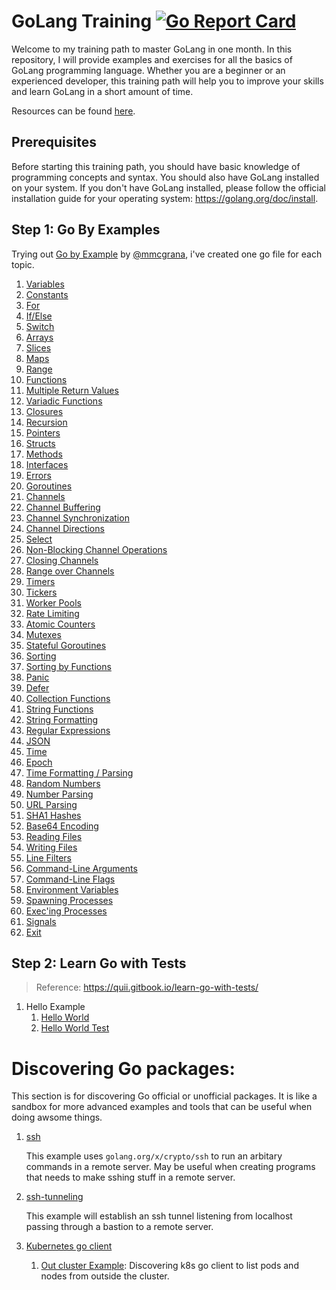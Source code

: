 # GoLang Training [![Go Report Card](https://goreportcard.com/badge/github.com/smileisak/go-training)](https://goreportcard.com/report/github.com/smileisak/go-training)

Welcome to my training path to master GoLang in one month. In this repository, I will provide examples and exercises for all the basics of GoLang programming language. Whether you are a beginner or an experienced developer, this training path will help you to improve your skills and learn GoLang in a short amount of time.

Resources can be found [here](http://harrymoreno.com/2016/06/30/How-to-learn-Golang-in-1-month.html).

## Prerequisites

Before starting this training path, you should have basic knowledge of programming concepts and syntax. You should also have GoLang installed on your system. If you don't have GoLang installed, please follow the official installation guide for your operating system: https://golang.org/doc/install.


## Step 1: Go By Examples
Trying out [Go by Example](https://gobyexample.com/) by [@mmcgrana](https://twitter.com/mmcgrana), i've created one go file for each topic.

1. [Variables](./variables.go)
1. [Constants](./constants.go)
1. [For](./for.go)
1. [If/Else](./ifelse.go)
1. [Switch](./switch.go)
1. [Arrays](./arrays.go)
1. [Slices](./slices.go)
1. [Maps](./maps.go)
1. [Range](./range.go)
1. [Functions](./functions.go)
1. [Multiple Return Values](./functions.go)
1. [Variadic Functions](./functions.go)
1. [Closures](./closures.go)
1. [Recursion](./recursive.go)
1. [Pointers](./pointers.go)
1. [Structs](./structs.go)
1. [Methods](./methods.go)
1. [Interfaces](./interfaces.go)
1. [Errors](./errors.go)
1. [Goroutines](./go-routines.go)
1. [Channels](./channels.go)
1. [Channel Buffering](./channel-buffering.go)
1. [Channel Synchronization](./channel-sync.go)
1. [Channel Directions](./channel-directions.go)
1. [Select](select.go)
1. [Non-Blocking Channel Operations](./channels-non-blocking.go)
1. [Closing Channels](./close-channels.go)
1. [Range over Channels](./range-channels.go)
1. [Timers](./timers.go)
1. [Tickers](./tickers.go)
1. [Worker Pools](./worker-pools.go)
1. [Rate Limiting](./rate-limiting.go)
1. [Atomic Counters](./atomic-counter.go)
1. [Mutexes](./mutexes.go)
1. [Stateful Goroutines](./stateful-goroutines.go)
1. [Sorting](./sorting.go)
1. [Sorting by Functions](./sorting-by-func.go)
1. [Panic](./panic.go)
1. [Defer](./defer.go)
1. [Collection Functions](./collection-functions.go)
1. [String Functions](./string-functions.go)
1. [String Formatting](./string-formatting.go)
1. [Regular Expressions](./regex.go)
1. [JSON](./json.go)
1. [Time](./time.go)
1. [Epoch](./epoch.go)
1. [Time Formatting / Parsing](./time-formatting.go)
1. [Random Numbers](./random.go)
1. [Number Parsing](./number-parsing.go)
1. [URL Parsing](./url-parsing.go)
1. [SHA1 Hashes](./sha1-hashes.go)
1. [Base64 Encoding](./base64.go)
1. [Reading Files](./reading-files.go)
1. [Writing Files](./writing-files.go)
1. [Line Filters](./filters/line-filter.go)
1. [Command-Line Arguments](./cmd/args/args.go)
1. [Command-Line Flags](./cmd/flags/flags.go)
1. [Environment Variables](./envvars.go)
1. [Spawning Processes](./cmd/process/spawn/main.go)
1. [Exec'ing Processes](./cmd/process/exec/exec.go)
1. [Signals](./signals.go)
1. [Exit](./exit.go)

## Step 2: Learn Go with Tests

> Reference: https://quii.gitbook.io/learn-go-with-tests/

1. Hello Example
    1. [Hello World](./go-testing/hello/hello.go)
    1. [Hello World Test](./go-testing/hello/hello_test.go)


# Discovering Go packages:

This section is for discovering Go official or unofficial packages. It is like a sandbox for more advanced examples and tools that can be useful when doing awsome things.

1. [ssh](./ssh/cmd/main.go)

    This example uses `golang.org/x/crypto/ssh` to run an arbitary commands in a remote server. May be useful when creating programs that needs to make sshing stuff in a remote server.


1. [ssh-tunneling](./ssh/tunneling/main.go)

    This example will establish an ssh tunnel listening from localhost passing through a bastion to a remote server.

1. [Kubernetes go client](https://github.com/kubernetes/client-go/)
    1. [Out cluster Example](./k8s/examples/out-cluster/main.go): Discovering k8s go client to list pods and nodes from outside the cluster.
